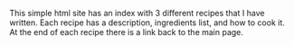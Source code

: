 This simple html site has an index with 3 different recipes that I have written. Each recipe has a description, ingredients list, and how to cook it. At the end of each recipe there is a link back to the main page.